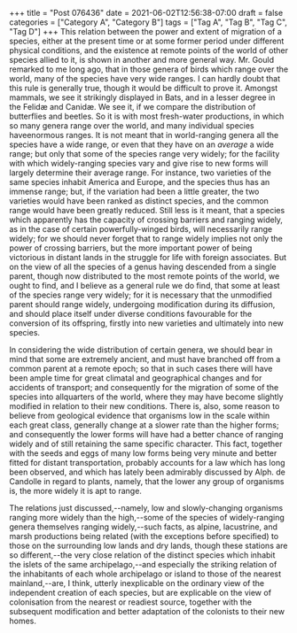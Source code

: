 +++
title = "Post 076436"
date = 2021-06-02T12:56:38-07:00
draft = false
categories = ["Category A", "Category B"]
tags = ["Tag A", "Tag B", "Tag C", "Tag D"]
+++
This relation between the power and extent of migration of a species, either at the present time or at some former period under different physical conditions, and the existence at remote points of the world of other species allied to it, is shown in another and more general way. Mr. Gould remarked to me long ago, that in those genera of birds which range over the world, many of the species have very wide ranges. I can hardly doubt that this rule is generally true, though it would be difficult to prove it. Amongst mammals, we see it strikingly displayed in Bats, and in a lesser degree in the Felidæ and Canidæ. We see it, if we compare the distribution of butterflies and beetles. So it is with most fresh-water productions, in which so many genera range over the world, and many individual species haveenormous ranges. It is not meant that in world-ranging genera all the species have a wide range, or even that they have on an _average_ a wide range; but only that some of the species range very widely; for the facility with which widely-ranging species vary and give rise to new forms will largely determine their average range. For instance, two varieties of the same species inhabit America and Europe, and the species thus has an immense range; but, if the variation had been a little greater, the two varieties would have been ranked as distinct species, and the common range would have been greatly reduced. Still less is it meant, that a species which apparently has the capacity of crossing barriers and ranging widely, as in the case of certain powerfully-winged birds, will necessarily range widely; for we should never forget that to range widely implies not only the power of crossing barriers, but the more important power of being victorious in distant lands in the struggle for life with foreign associates. But on the view of all the species of a genus having descended from a single parent, though now distributed to the most remote points of the world, we ought to find, and I believe as a general rule we do find, that some at least of the species range very widely; for it is necessary that the unmodified parent should range widely, undergoing modification during its diffusion, and should place itself under diverse conditions favourable for the conversion of its offspring, firstly into new varieties and ultimately into new species.

In considering the wide distribution of certain genera, we should bear in mind that some are extremely ancient, and must have branched off from a common parent at a remote epoch; so that in such cases there will have been ample time for great climatal and geographical changes and for accidents of transport; and consequently for the migration of some of the species into allquarters of the world, where they may have become slightly modified in relation to their new conditions. There is, also, some reason to believe from geological evidence that organisms low in the scale within each great class, generally change at a slower rate than the higher forms; and consequently the lower forms will have had a better chance of ranging widely and of still retaining the same specific character. This fact, together with the seeds and eggs of many low forms being very minute and better fitted for distant transportation, probably accounts for a law which has long been observed, and which has lately been admirably discussed by Alph. de Candolle in regard to plants, namely, that the lower any group of organisms is, the more widely it is apt to range.

The relations just discussed,--namely, low and slowly-changing organisms ranging more widely than the high,--some of the species of widely-ranging genera themselves ranging widely,--such facts, as alpine, lacustrine, and marsh productions being related (with the exceptions before specified) to those on the surrounding low lands and dry lands, though these stations are so different,--the very close relation of the distinct species which inhabit the islets of the same archipelago,--and especially the striking relation of the inhabitants of each whole archipelago or island to those of the nearest mainland,--are, I think, utterly inexplicable on the ordinary view of the independent creation of each species, but are explicable on the view of colonisation from the nearest or readiest source, together with the subsequent modification and better adaptation of the colonists to their new homes.
